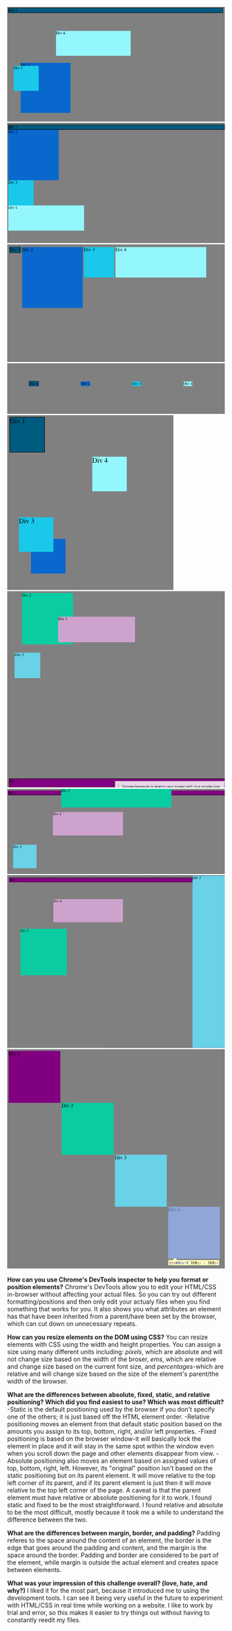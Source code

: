 ![exercise 1](/week-3/chrome-devtools/imgs/exercise_1.png)
![exercise 2](/week-3/chrome-devtools/imgs/exercise_2.png)
![exercise 3](/week-3/chrome-devtools/imgs/exercise_3.png)
![exercise 4](/week-3/chrome-devtools/imgs/exercise_4.png)
![exercise 5](/week-3/chrome-devtools/imgs/exercise_5.png)
![exercise 6](/week-3/chrome-devtools/imgs/exercise_6.png)
![exercise 7](/week-3/chrome-devtools/imgs/exercise_7.png)
![exercise 8](/week-3/chrome-devtools/imgs/exercise_8.png)
![exercise 9](/week-3/chrome-devtools/imgs/exercise_9.png)

**How can you use Chrome's DevTools inspector to help you format or position elements?**
Chrome's DevTools allow you to edit your HTML/CSS in-browser without affecting your actual files. So you can try out different formatting/positions and then only edit your actualy files when you find something that works for you. It also shows you what attributes an element has that have been inherited from a parent/have been set by the browser, which can cut down on unnecessary repeats.

**How can you resize elements on the DOM using CSS?**
You can resize elements with CSS using the width and height properties. You can assign a size using many different units including: *pixels*, which are absolute and will not change size based on the width of the broser, *ems*, which are relative and change size based on the current font size, and *percentages*-which are relative and will change size based on the size of the element's parent/the width of the browser.

**What are the differences between absolute, fixed, static, and relative positioning? Which did you find easiest to use? Which was most difficult?**
-Static is the default positioning used by the browser if you don't specify one of the others; it is just based off the HTML element order.
-Relative positioning moves an element from that default static position based on the amounts you assign to its top, bottom, right, and/or left properties.
-Fixed positioning is based on the browser window-it will basically lock the element in place and it will stay in the same spot within the window even when you scroll down the page and other elements disappear from view.
-Absolute positioning also moves an element based on assigned values of top, bottom, right, left. However, its "original" position isn't based on the static positioning but on its parent element. It will move relative to the top left corner of its parent, and if its parent element is just <html> then it will move relative to the top left corner of the page. A caveat is that the parent element must have relative or absolute positioning for it to work.
I found static and fixed to be the most straightforward. I found relative and absolute to be the most difficult, mostly because it took me a while to understand the difference between the two.

**What are the differences between margin, border, and padding?**
Padding referes to the space around the content of an element, the border is the edge that goes around the padding and content, and the margin is the space around the border. Padding and border are considered to be part of the element, while margin is outside the actual element and creates space between elements.

**What was your impression of this challenge overall? (love, hate, and why?)**
I liked it for the most part, because it introduced me to using the development tools. I can see it being very useful in the future to experiment with HTML/CSS in real time while working on a website. I like to work by trial and error, so this makes it easier to try things out without having to constantly reedit my files.